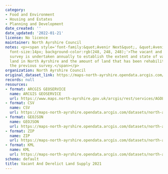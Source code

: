 ```yaml
---
category:
- Food and Environment
- Housing and Estates
- Planning and Development
date_created: ''
date_updated: '2022-01-21'
license: No licence
maintainer: North Ayrshire Council
notes: <p><span style='font-family:&quot;Avenir Next&quot;, &quot;Avenir Next&quot;;
  font-size:14px; background-color:rgb(248, 248, 248);'>The vacant and derelict land
  survey is undertaken annually to establish the extent and state of vacant and derelict
  land in North Ayrshire and the amount of land that has been rehabilitated since
  the previous survey.</span></p>
organization: North Ayrshire Council
original_dataset_link: https://maps-north-ayrshire.opendata.arcgis.com/maps/north-ayrshire::vacant-and-derelict-land-supply-2021
records: null
resources:
- format: ARCGIS GEOSERVICE
  name: ARCGIS GEOSERVICE
  url: https://www.maps.north-ayrshire.gov.uk/arcgis/rest/services/AGOL/Open_Data_Portal2/FeatureServer/70
- format: CSV
  name: CSV
  url: https://maps-north-ayrshire.opendata.arcgis.com/datasets/north-ayrshire::vacant-and-derelict-land-supply-2021.csv?outSR=%7B%22latestWkid%22%3A27700%2C%22wkid%22%3A27700%7D
- format: GEOJSON
  name: GEOJSON
  url: https://maps-north-ayrshire.opendata.arcgis.com/datasets/north-ayrshire::vacant-and-derelict-land-supply-2021.geojson?outSR=%7B%22latestWkid%22%3A27700%2C%22wkid%22%3A27700%7D
- format: ZIP
  name: ZIP
  url: https://maps-north-ayrshire.opendata.arcgis.com/datasets/north-ayrshire::vacant-and-derelict-land-supply-2021.zip?outSR=%7B%22latestWkid%22%3A27700%2C%22wkid%22%3A27700%7D
- format: KML
  name: KML
  url: https://maps-north-ayrshire.opendata.arcgis.com/datasets/north-ayrshire::vacant-and-derelict-land-supply-2021.kml?outSR=%7B%22latestWkid%22%3A27700%2C%22wkid%22%3A27700%7D
schema: default
title: Vacant And Derelict Land Supply 2021
---
```

